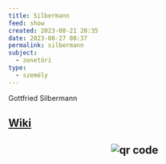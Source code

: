 ```yaml
---
title: Silbermann
feed: show
created: 2023-08-21 20:35
date: 2023-08-27 08:37
permalink: silbermann
subject:
  - zenetöri
type:
  - személy
---
```


Gottfried Silbermann

## [Wiki](https://www.wikiwand.com/hu/Gottfried_Silbermann)

## <p style="text-align: center;"><img src="https://chart.googleapis.com/chart?cht=qr&chl=https://notes.andrasdenes.com/silbermann&chs=180x180&choe=UTF-8&chld=L|2" alt="qr code"></p>

